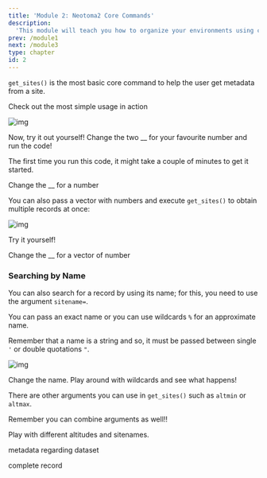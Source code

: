 ```yaml
---
title: 'Module 2: Neotoma2 Core Commands'
description:
  'This module will teach you how to organize your environments using conda'
prev: /module1
next: /module3
type: chapter
id: 2
---
```


<exercise id="0" title="Introduction" type="slides">

<slides source="chapter2_01_introduction">

</slides>

</exercise>

<exercise id="1" title="get_sites()">

`get_sites()` is the most basic core command to help the user get metadata from a site. 

Check out the most simple usage in action

![img](https://github.com/NeotomaDB/neotoma_workshop/blob/main/static/module2/sites_id.gif?raw=true)

Now, try it out yourself! Change the two __ for your favourite number and run the code!

The first time you run this code, it might take a couple of minutes to get it started.

<codeblock id="02_01">

Change the __ for a number

</codeblock>

You can also pass a vector with numbers and execute `get_sites()` to obtain multiple records at once:

![img](https://github.com/NeotomaDB/neotoma_workshop/blob/main/static/module2/sites_list.gif?raw=true)

Try it yourself! 

<codeblock id="02_02">

Change the __ for a vector of number

</codeblock>

### Searching by Name

You can also search for a record by using its name; for this, you need to use the argument `sitename=`.

You can pass an exact name or you can use wildcards `%` for an approximate name.

Remember that a name is a string and so, it must be passed between single `'` or double quotations `"`.

![img](https://github.com/NeotomaDB/neotoma_workshop/blob/main/static/module2/sites_name.gif?raw=true)

<codeblock id="02_03">

Change the name. Play around with wildcards and see what happens! 

</codeblock>

There are other arguments you can use in `get_sites()` such as `altmin` or `altmax`.

Remember you can combine arguments as well!!

<codeblock id="02_04">

Play with different altitudes and sitenames.

</codeblock>

</exercise>

<exercise id="2" title="get_datasets()">

metadata regarding dataset

</exercise>

<exercise id="3" title="get_downloads()">

complete record

</exercise>